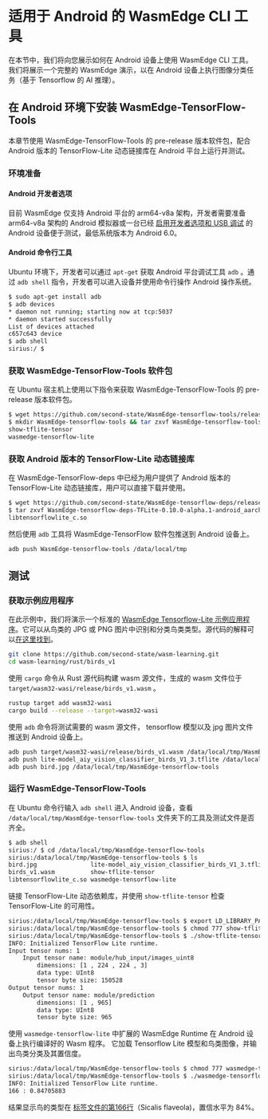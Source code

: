 # 适用于 Android 的 WasmEdge CLI 工具

在本节中，我们将向您展示如何在 Android 设备上使用 WasmEdge CLI 工具。 我们将展示一个完整的 WasmEdge 演示，以在 Android 设备上执行图像分类任务（基于 Tensorflow 的 AI 推理）。

## 在 Android 环境下安装 WasmEdge-TensorFlow-Tools

本章节使用 WasmEdge-TensorFlow-Tools 的 pre-release 版本软件包，配合 Android 版本的 TensorFlow-Lite 动态链接库在 Android 平台上运行并测试。

### 环境准备

#### Android 开发者选项

目前 WasmEdge 仅支持 Android 平台的 arm64-v8a 架构，开发者需要准备 arm64-v8a 架构的 Android 模拟器或一台已经 [启用开发者选项和 USB 调试](https://developer.android.com/studio/debug/dev-options) 的 Android 设备便于测试，最低系统版本为 Android 6.0。

#### Android 命令行工具

Ubuntu 环境下，开发者可以通过 `apt-get` 获取 Android 平台调试工具 `adb` 。通过 `adb shell` 指令，开发者可以进入设备并使用命令行操作 Android 操作系统。

```bash
$ sudo apt-get install adb
$ adb devices
* daemon not running; starting now at tcp:5037
* daemon started successfully
List of devices attached
c657c643 device
$ adb shell
sirius:/ $
```

### 获取 WasmEdge-TensorFlow-Tools 软件包

在 Ubuntu 宿主机上使用以下指令来获取 WasmEdge-TensorFlow-Tools 的 pre-release 版本软件包。

```bash
$ wget https://github.com/second-state/WasmEdge-tensorflow-tools/releases/download/0.10.0-alpha.1/WasmEdge-tensorflow-tools-0.10.0-alpha.1-android_aarch64.tar.gz
$ mkdir WasmEdge-tensorflow-tools && tar zxvf WasmEdge-tensorflow-tools-0.10.0-alpha.1-android_aarch64.tar.gz -C WasmEdge-tensorflow-tools
show-tflite-tensor
wasmedge-tensorflow-lite
```

### 获取 Android 版本的 TensorFlow-Lite 动态链接库

在 WasmEdge-TensorFlow-deps 中已经为用户提供了 Android 版本的 TensorFlow-Lite 动态链接库，用户可以直接下载并使用。

```bash
$ wget https://github.com/second-state/WasmEdge-tensorflow-deps/releases/download/0.10.0-alpha.1/WasmEdge-tensorflow-deps-TFLite-0.10.0-alpha.1-android_aarch64.tar.gz
$ tar zxvf WasmEdge-tensorflow-deps-TFLite-0.10.0-alpha.1-android_aarch64.tar.gz -C WasmEdge-tensorflow-tools
libtensorflowlite_c.so
```

然后使用 `adb` 工具将 WasmEdge-TensorFlow 软件包推送到 Android 设备上。

```bash
adb push WasmEdge-tensorflow-tools /data/local/tmp
```

## 测试

### 获取示例应用程序

在此示例中，我们将演示一个标准的 [WasmEdge Tensorflow-Lite 示例应用程序](https://github.com/second-state/wasm-learning/tree/master/rust/birds_v1)。它可以从鸟类的 JPG 或 PNG 图片中识别和分类鸟类类型。源代码的解释可以[在这里找到](https://wasmedge.org/book/en/dev/rust/tensorflow.html)。

```bash
git clone https://github.com/second-state/wasm-learning.git
cd wasm-learning/rust/birds_v1
```

使用 `cargo` 命令从 Rust 源代码构建 wasm 源文件，生成的 wasm 文件位于 `target/wasm32-wasi/release/birds_v1.wasm` 。

```bash
rustup target add wasm32-wasi
cargo build --release --target=wasm32-wasi
```

使用 `adb` 命令将测试需要的 wasm 源文件， tensorflow 模型以及 jpg 图片文件推送到 Android 设备上。

```bash
adb push target/wasm32-wasi/release/birds_v1.wasm /data/local/tmp/WasmEdge-tensorflow-tools
adb push lite-model_aiy_vision_classifier_birds_V1_3.tflite /data/local/tmp/WasmEdge-tensorflow-tools
adb push bird.jpg /data/local/tmp/WasmEdge-tensorflow-tools
```

### 运行 WasmEdge-TensorFlow-Tools

在 Ubuntu 命令行输入 `adb shell` 进入 Android 设备，查看 `/data/local/tmp/WasmEdge-tensorflow-tools` 文件夹下的工具及测试文件是否齐全。

```bash
$ adb shell
sirius:/ $ cd /data/local/tmp/WasmEdge-tensorflow-tools
sirius:/data/local/tmp/WasmEdge-tensorflow-tools $ ls
bird.jpg               lite-model_aiy_vision_classifier_birds_V1_3.tflite 
birds_v1.wasm          show-tflite-tensor                                 
libtensorflowlite_c.so wasmedge-tensorflow-lite
```

链接 TensorFlow-Lite 动态依赖库，并使用 `show-tflite-tensor` 检查 TensorFlow-Lite 的可用性。

```bash
sirius:/data/local/tmp/WasmEdge-tensorflow-tools $ export LD_LIBRARY_PATH=.:$LD_LIBRARY_PATH
sirius:/data/local/tmp/WasmEdge-tensorflow-tools $ chmod 777 show-tflite-tensor
sirius:/data/local/tmp/WasmEdge-tensorflow-tools $ ./show-tflite-tensor lite-model_aiy_vision_classifier_birds_V1_3.tflite
INFO: Initialized TensorFlow Lite runtime.
Input tensor nums: 1
    Input tensor name: module/hub_input/images_uint8
        dimensions: [1 , 224 , 224 , 3]
        data type: UInt8
        tensor byte size: 150528
Output tensor nums: 1
    Output tensor name: module/prediction
        dimensions: [1 , 965]
        data type: UInt8
        tensor byte size: 965
```

使用 `wasmedge-tensorflow-lite` 中扩展的 WasmEdge Runtime 在 Android 设备上执行编译好的 Wasm 程序。 它加载 Tensorflow Lite 模型和鸟类图像，并输出鸟类分类及其置信度。

```bash
sirius:/data/local/tmp/WasmEdge-tensorflow-tools $ chmod 777 wasmedge-tensorflow-lite
sirius:/data/local/tmp/WasmEdge-tensorflow-tools $ ./wasmedge-tensorflow-lite --dir .:. birds_v1.wasm lite-model_aiy_vision_classifier_birds_V1_3.tflite bird.jpg
INFO: Initialized TensorFlow Lite runtime.
166 : 0.84705883
```

结果显示鸟的类型在 [标签文件的第166行](https://github.com/second-state/wasm-learning/blob/master/rust/birds_v1/aiy_birds_V1_labels.txt#L166)（Sicalis flaveola)，置信水平为 84%。
